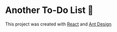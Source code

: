 # Another To-Do List 📝

This project was created with [React](https://reactjs.org/) and [Ant Design](https://ant.design/)



